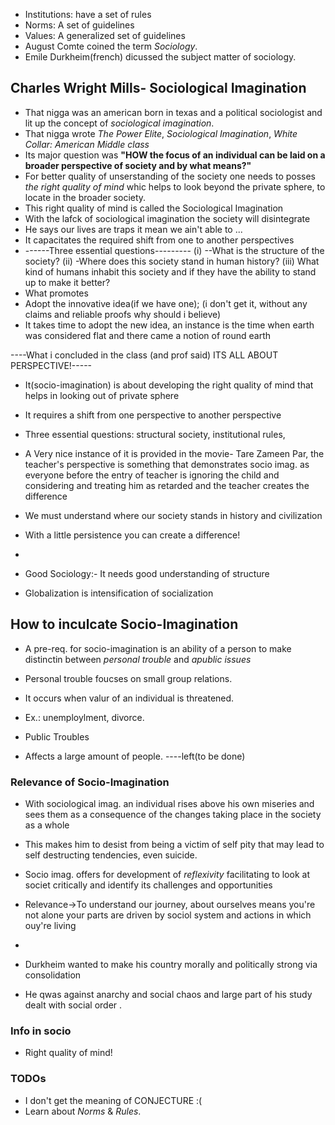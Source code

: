 * Institutions: have a set of rules
* Norms: A set of guidelines
* Values: A generalized set of guidelines
* August Comte coined the term _Sociology_.
* Emile Durkheim(french) dicussed the subject matter of sociology.

## Charles Wright Mills- Sociological Imagination
* That nigga was an american born in texas and a political sociologist and lit up the concept of _sociological imagination_.
* That nigga wrote _The Power Elite_, _Sociological Imagination_, _White Collar: American Middle class_
* Its major question was **"HOW	the focus of an individual can be laid on a broader perspective of society and by what means?"**
* For better quality of unserstanding of the society one needs to posses _the right quality of mind_ whic helps to look beyond the private sphere, to locate in the broader society.
* This right quality of mind is called the Sociological Imagination
* With the lafck of sociological imagination the society will disintegrate
* He says our lives are traps it mean we ain't able to ...
* It capacitates the required shift from one to another perspectives
* ------Three essential questions---------
(i) --What is the structure of the society?
(ii) -Where does this society stand in human history?
(iii) What kind of humans inhabit this society and if they have the ability to stand up to make it better?
* What promotes 
* Adopt the innovative idea(if we have one); (i don't get it, without any claims and reliable proofs why should i believe)
* It takes time to adopt the new idea, an instance is the time when earth was considered flat and there came a notion of round earth

----What i concluded in the class (and prof said) ITS ALL ABOUT PERSPECTIVE!-----

* It(socio-imagination) is about developing the right quality of mind that helps in looking out of private sphere
* It requires a shift from one perspective to another perspective
* Three essential questions:
structural society, institutional rules,

* A Very nice instance of it is provided in the movie- Tare Zameen Par, the teacher's perspective is something that demonstrates socio imag. as everyone before the entry of teacher is ignoring the child and considering and treating him as retarded and the teacher creates the difference
* We must understand where our society stands in history and civilization
* With a little persistence you can create a difference!
*

* Good Sociology:- It needs good understanding of structure

* Globalization is intensification of socialization

## How to inculcate Socio-Imagination

* A pre-req. for socio-imagination is an ability of a person to make distinctin between _personal trouble_ and _apublic issues_
 * Personal trouble foucses on small group relations.
  * It occurs when valur of an individual is threatened.
  * Ex.: unemploylment, divorce.

 * Public Troubles
  * Affects a large amount of people.
----left(to be done)

### Relevance of Socio-Imagination
* With sociological imag. an individual rises above his own miseries and sees them as a consequence of the changes taking place in the society as a whole
* This makes him to desist from being a victim of self pity that may lead to self destructing tendencies, even suicide.
* Socio imag. offers for development of _reflexivity_ facilitating to look at societ critically and identify its challenges and opportunities
* Relevance->To understand our journey, about ourselves means you're not alone your parts are driven by sociol system and actions in which ouy're living
* 

* Durkheim wanted to make his country morally and politically strong via consolidation
* He qwas against anarchy and social chaos and large part of his study dealt with social order .

### Info in socio
* Right quality of mind!

### TODOs
* I don't get the meaning of CONJECTURE :(
* Learn about _Norms_ & _Rules_.
